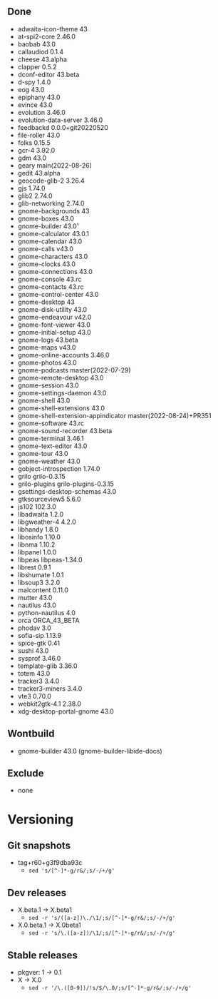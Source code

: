 ## Done
- adwaita-icon-theme 43
- at-spi2-core 2.46.0
- baobab 43.0
- callaudiod 0.1.4
- cheese 43.alpha
- clapper 0.5.2
- dconf-editor 43.beta
- d-spy 1.4.0
- eog 43.0
- epiphany 43.0
- evince 43.0
- evolution 3.46.0
- evolution-data-server 3.46.0
- feedbackd 0.0.0+git20220520
- file-roller 43.0
- folks 0.15.5
- gcr-4 3.92.0
- gdm 43.0
- geary main(2022-08-26)
- gedit 43.alpha
- geocode-glib-2 3.26.4
- gjs 1.74.0
- glib2 2.74.0
- glib-networking 2.74.0
- gnome-backgrounds 43
- gnome-boxes 43.0
- gnome-builder 43.0¹
- gnome-calculator 43.0.1
- gnome-calendar 43.0
- gnome-calls v43.0
- gnome-characters 43.0
- gnome-clocks 43.0
- gnome-connections 43.0
- gnome-console 43.rc
- gnome-contacts 43.rc
- gnome-control-center 43.0
- gnome-desktop 43
- gnome-disk-utility 43.0
- gnome-endeavour v42.0
- gnome-font-viewer 43.0
- gnome-initial-setup 43.0
- gnome-logs 43.beta
- gnome-maps v43.0
- gnome-online-accounts 3.46.0
- gnome-photos 43.0
- gnome-podcasts master(2022-07-29)
- gnome-remote-desktop 43.0
- gnome-session 43.0
- gnome-settings-daemon 43.0
- gnome-shell 43.0
- gnome-shell-extensions 43.0
- gnome-shell-extension-appindicator master(2022-08-24)+PR351
- gnome-software 43.rc
- gnome-sound-recorder 43.beta
- gnome-terminal 3.46.1
- gnome-text-editor 43.0
- gnome-tour 43.0
- gnome-weather 43.0
- gobject-introspection 1.74.0
- grilo grilo-0.3.15
- grilo-plugins grilo-plugins-0.3.15
- gsettings-desktop-schemas 43.0
- gtksourceview5 5.6.0
- js102 102.3.0
- libadwaita 1.2.0
- libgweather-4 4.2.0
- libhandy 1.8.0
- libosinfo 1.10.0
- libnma 1.10.2
- libpanel 1.0.0
- libpeas libpeas-1.34.0
- librest 0.9.1
- libshumate 1.0.1
- libsoup3 3.2.0
- malcontent 0.11.0
- mutter 43.0
- nautilus 43.0
- python-nautilus 4.0
- orca ORCA_43_BETA
- phodav 3.0
- sofia-sip 1.13.9
- spice-gtk 0.41
- sushi 43.0
- sysprof 3.46.0
- template-glib 3.36.0
- totem 43.0
- tracker3 3.4.0
- tracker3-miners 3.4.0
- vte3 0.70.0
- webkit2gtk-4.1 2.38.0
- xdg-desktop-portal-gnome 43.0

## Wontbuild
- gnome-builder 43.0 (gnome-builder-libide-docs)

## Exclude
- none

# Versioning
## Git snapshots
* tag+r60+g3f9dba93c
  * `sed 's/[^-]*-g/r&/;s/-/+/g'`

## Dev releases
* X.beta.1 -> X.beta1
  * `sed -r 's/([a-z])\./\1/;s/[^-]*-g/r&/;s/-/+/g'`
* X.0.beta.1 -> X.0beta1
  * `sed -r 's/\.([a-z])/\1/;s/[^-]*-g/r&/;s/-/+/g'`

## Stable releases
* pkgver: 1 -> 0.1
* X -> X.0
  * `sed -r '/\.([0-9])/!s/$/\.0/;s/[^-]*-g/r&/;s/-/+/g'`